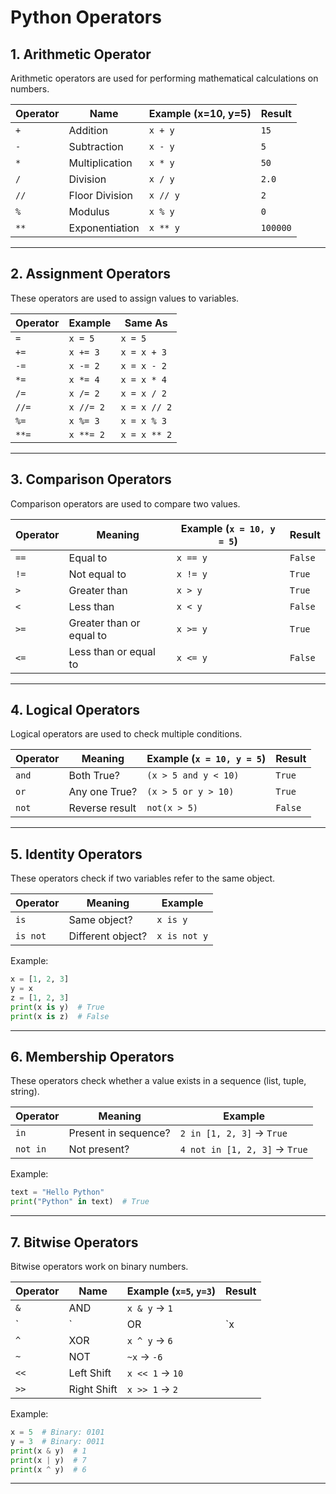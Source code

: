 # Python Operators 

## 1. Arithmetic Operator
Arithmetic operators are used for performing mathematical  calculations on numbers.

| Operator | Name          | Example (x=10, y=5) | Result |
|----------|--------------|-----------------|--------|
| `+`      | Addition     | `x + y`         | `15`   |
| `-`      | Subtraction  | `x - y`         | `5`    |
| `*`      | Multiplication | `x * y`       | `50`   |
| `/`      | Division     | `x / y`         | `2.0`  |
| `//`     | Floor Division | `x // y`      | `2`    |
| `%`      | Modulus      | `x % y`         | `0`    |
| `**`     | Exponentiation | `x ** y`      | `100000` |

---

## 2. Assignment Operators
These operators are used to assign values to variables.

| Operator | Example | Same As |
|----------|---------|---------|
| `=`      | `x = 5` | `x = 5` |
| `+=`     | `x += 3` | `x = x + 3` |
| `-=`     | `x -= 2` | `x = x - 2` |
| `*=`     | `x *= 4` | `x = x * 4` |
| `/=`     | `x /= 2` | `x = x / 2` |
| `//=`    | `x //= 2` | `x = x // 2` |
| `%=`     | `x %= 3` | `x = x % 3` |
| `**=`    | `x **= 2` | `x = x ** 2` |

---

## 3. Comparison Operators
Comparison operators are used to compare two values.

| Operator | Meaning | Example (`x = 10, y = 5`) | Result |
|----------|---------|-----------------|--------|
| `==`     | Equal to | `x == y`       | `False` |
| `!=`     | Not equal to | `x != y`   | `True`  |
| `>`      | Greater than | `x > y`    | `True`  |
| `<`      | Less than | `x < y`      | `False` |
| `>=`     | Greater than or equal to | `x >= y` | `True` |
| `<=`     | Less than or equal to | `x <= y` | `False` |

---

## 4. Logical Operators
Logical operators are used to check multiple conditions.

| Operator | Meaning | Example (`x = 10, y = 5`) | Result |
|----------|---------|-----------------|--------|
| `and`    | Both True? | `(x > 5 and y < 10)` | `True` |
| `or`     | Any one True? | `(x > 5 or y > 10)` | `True` |
| `not`    | Reverse result | `not(x > 5)` | `False` |

---

## 5. Identity Operators
These operators check if two variables refer to the same object.

| Operator | Meaning | Example |
|----------|---------|---------|
| `is`     | Same object? | `x is y` |
| `is not` | Different object? | `x is not y` |

Example:
```python
x = [1, 2, 3]
y = x
z = [1, 2, 3]
print(x is y)  # True
print(x is z)  # False
```

---

## 6. Membership Operators
These operators check whether a value exists in a sequence (list, tuple, string).

| Operator | Meaning | Example |
|----------|---------|---------|
| `in`     | Present in sequence? | `2 in [1, 2, 3]` → `True` |
| `not in` | Not present? | `4 not in [1, 2, 3]` → `True` |

Example:
```python
text = "Hello Python"
print("Python" in text)  # True
```

---

## 7. Bitwise Operators
Bitwise operators work on binary numbers.

| Operator | Name | Example (`x=5`, `y=3`) | Result |
|----------|------|-----------------|--------|
| `&`      | AND  | `x & y` → `1`  |
| `|`      | OR   | `x | y` → `7`  |
| `^`      | XOR  | `x ^ y` → `6`  |
| `~`      | NOT  | `~x` → `-6`  |
| `<<`     | Left Shift | `x << 1` → `10` |
| `>>`     | Right Shift | `x >> 1` → `2`  |

Example:
```python
x = 5  # Binary: 0101
y = 3  # Binary: 0011
print(x & y)  # 1
print(x | y)  # 7
print(x ^ y)  # 6
```

---


